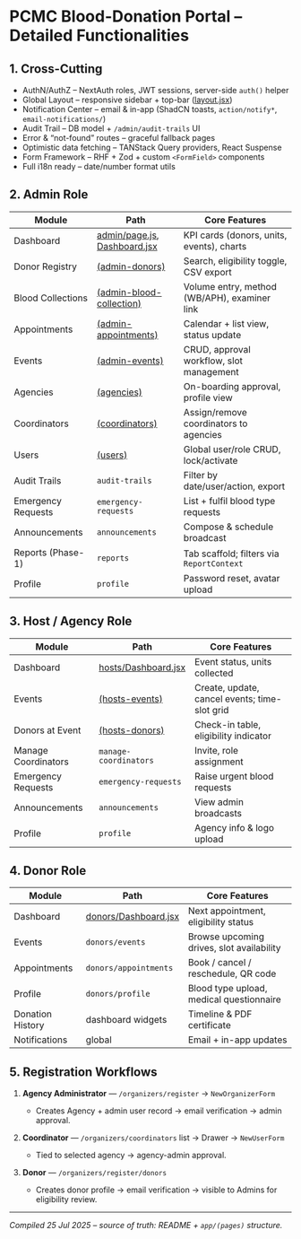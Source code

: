 # PCMC Blood-Donation Portal – Detailed Functionalities

## 1. Cross-Cutting

-   AuthN/AuthZ – NextAuth roles, JWT sessions, server-side `auth()` helper
-   Global Layout – responsive sidebar + top-bar ([layout.jsx](cci:7://file:///c:/nextJs/blood-bank-portal/app/%28pages%29/portal/%28role_based%29/hosts/layout.jsx:0:0-0:0))
-   Notification Center – email & in-app (ShadCN toasts, `action/notify*`, `email-notifications/`)
-   Audit Trail – DB model + `/admin/audit-trails` UI
-   Error & “not-found” routes – graceful fallback pages
-   Optimistic data fetching – TANStack Query providers, React Suspense
-   Form Framework – RHF + Zod + custom `<FormField>` components
-   Full i18n ready – date/number format utils

## 2. Admin Role

| Module             | Path                                                                                                                                                                                                                                                         | Core Features                                |
| ------------------ | ------------------------------------------------------------------------------------------------------------------------------------------------------------------------------------------------------------------------------------------------------------ | -------------------------------------------- |
| Dashboard          | [admin/page.js](cci:7://file:///c:/nextJs/blood-bank-portal/app/%28pages%29/portal/%28role_based%29/admin/page.js:0:0-0:0), [Dashboard.jsx](cci:7://file:///c:/nextJs/blood-bank-portal/app/%28pages%29/portal/%28role_based%29/hosts/Dashboard.jsx:0:0-0:0) | KPI cards (donors, units, events), charts    |
| Donor Registry     | [(admin-donors)](cci:1://file:///c:/nextJs/blood-bank-portal/app/%28pages%29/organizers/coordinators/page.jsx:3:0-11:1)                                                                                                                                      | Search, eligibility toggle, CSV export       |
| Blood Collections  | [(admin-blood-collection)](cci:1://file:///c:/nextJs/blood-bank-portal/app/%28pages%29/organizers/coordinators/page.jsx:3:0-11:1)                                                                                                                            | Volume entry, method (WB/APH), examiner link |
| Appointments       | [(admin-appointments)](cci:1://file:///c:/nextJs/blood-bank-portal/app/%28pages%29/organizers/coordinators/page.jsx:3:0-11:1)                                                                                                                                | Calendar + list view, status update          |
| Events             | [(admin-events)](cci:1://file:///c:/nextJs/blood-bank-portal/app/%28pages%29/organizers/coordinators/page.jsx:3:0-11:1)                                                                                                                                      | CRUD, approval workflow, slot management     |
| Agencies           | [(agencies)](cci:1://file:///c:/nextJs/blood-bank-portal/app/%28pages%29/organizers/coordinators/page.jsx:3:0-11:1)                                                                                                                                          | On-boarding approval, profile view           |
| Coordinators       | [(coordinators)](cci:1://file:///c:/nextJs/blood-bank-portal/app/%28pages%29/organizers/coordinators/page.jsx:3:0-11:1)                                                                                                                                      | Assign/remove coordinators to agencies       |
| Users              | [(users)](cci:1://file:///c:/nextJs/blood-bank-portal/app/%28pages%29/organizers/coordinators/page.jsx:3:0-11:1)                                                                                                                                             | Global user/role CRUD, lock/activate         |
| Audit Trails       | `audit-trails`                                                                                                                                                                                                                                               | Filter by date/user/action, export           |
| Emergency Requests | `emergency-requests`                                                                                                                                                                                                                                         | List + fulfil blood type requests            |
| Announcements      | `announcements`                                                                                                                                                                                                                                              | Compose & schedule broadcast                 |
| Reports (Phase-1)  | `reports`                                                                                                                                                                                                                                                    | Tab scaffold; filters via `ReportContext`    |
| Profile            | `profile`                                                                                                                                                                                                                                                    | Password reset, avatar upload                |

## 3. Host / Agency Role

| Module              | Path                                                                                                                                   | Core Features                                 |
| ------------------- | -------------------------------------------------------------------------------------------------------------------------------------- | --------------------------------------------- |
| Dashboard           | [hosts/Dashboard.jsx](cci:7://file:///c:/nextJs/blood-bank-portal/app/%28pages%29/portal/%28role_based%29/hosts/Dashboard.jsx:0:0-0:0) | Event status, units collected                 |
| Events              | [(hosts-events)](cci:1://file:///c:/nextJs/blood-bank-portal/app/%28pages%29/organizers/coordinators/page.jsx:3:0-11:1)                | Create, update, cancel events; time-slot grid |
| Donors at Event     | [(hosts-donors)](cci:1://file:///c:/nextJs/blood-bank-portal/app/%28pages%29/organizers/coordinators/page.jsx:3:0-11:1)                | Check-in table, eligibility indicator         |
| Manage Coordinators | `manage-coordinators`                                                                                                                  | Invite, role assignment                       |
| Emergency Requests  | `emergency-requests`                                                                                                                   | Raise urgent blood requests                   |
| Announcements       | `announcements`                                                                                                                        | View admin broadcasts                         |
| Profile             | `profile`                                                                                                                              | Agency info & logo upload                     |

## 4. Donor Role

| Module           | Path                                                                                                                                     | Core Features                             |
| ---------------- | ---------------------------------------------------------------------------------------------------------------------------------------- | ----------------------------------------- |
| Dashboard        | [donors/Dashboard.jsx](cci:7://file:///c:/nextJs/blood-bank-portal/app/%28pages%29/portal/%28role_based%29/donors/Dashboard.jsx:0:0-0:0) | Next appointment, eligibility status      |
| Events           | `donors/events`                                                                                                                          | Browse upcoming drives, slot availability |
| Appointments     | `donors/appointments`                                                                                                                    | Book / cancel / reschedule, QR code       |
| Profile          | `donors/profile`                                                                                                                         | Blood type upload, medical questionnaire  |
| Donation History | dashboard widgets                                                                                                                        | Timeline & PDF certificate                |
| Notifications    | global                                                                                                                                   | Email + in-app updates                    |

## 5. Registration Workflows

1. **Agency Administrator** — `/organizers/register` → `NewOrganizerForm`

    - Creates Agency + admin user record → email verification → admin approval.

2. **Coordinator** — `/organizers/coordinators` list → Drawer → `NewUserForm`

    - Tied to selected agency → agency-admin approval.

3. **Donor** — `/organizers/register/donors`
    - Creates donor profile → email verification → visible to Admins for eligibility review.

---

_Compiled 25 Jul 2025 – source of truth: README + `app/(pages)` structure._
